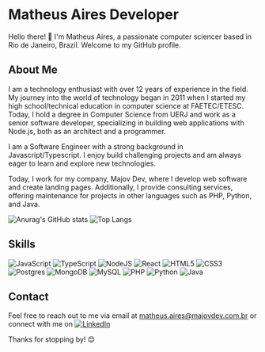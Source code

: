 # Matheus Aires Developer

Hello there! 👋 I'm Matheus Aires, a passionate computer sciencer based in Rio de Janeiro, Brazil. Welcome to my GitHub profile.

## About Me

I am a technology enthusiast with over 12 years of experience in the field. My journey into the world of technology began in 2011 when I started my high school/technical education in computer science at FAETEC/ETESC. Today, I hold a degree in Computer Science from UERJ and work as a senior software developer, specializing in building web applications with Node.js, both as an architect and a programmer.

I am a Software Engineer with a strong background in Javascript/Typescript. I enjoy build challenging projects and am always eager to learn and explore new technologies.

Today, I work for my company, Majov Dev, where I develop web software and create landing pages. Additionally, I provide consulting services, offering maintenance for projects in other languages such as PHP, Python, and Java.

<!-- ![Anurag's GitHub stats](https://github-readme-stats.vercel.app/api?username=matheusaires-dev&show_icons=true&bg_color=35,0C5149,07F9A2&title_color=f0f0f0&text_color=f0f0f0&icon_color=07F9A2&border_color=f0f0f0) -->
<!-- ![Anurag's GitHub stats](https://github-readme-stats.vercel.app/api?username=matheusaires-dev&show_icons=true&bg_color=35,0C5149,07F9A2&title_color=06121E&text_color=f0f0f0&icon_color=06121E&border_color=f0f0f0) -->

![Anurag's GitHub stats](https://github-readme-stats.vercel.app/api?username=matheusaires-dev&show_icons=true&theme=transparent&title_color=07F9A2&text_color=f0f0f0&icon_color=07F9A2&border_color=07F9A2)
![Top Langs](https://github-readme-stats.vercel.app/api/top-langs/?username=matheusaires-dev&layout=compact&theme=transparent&title_color=07F9A2&text_color=f0f0f0&icon_color=07F9A2&border_color=07F9A2)

## Skills
<!-- <div style="display: inline_block"><br>
  <img align="center" alt="Rafa-Js" height="30" width="40" src="https://raw.githubusercontent.com/devicons/devicon/master/icons/javascript/javascript-plain.svg">
  <img align="center" alt="Rafa-Ts" height="30" width="40" src="https://raw.githubusercontent.com/devicons/devicon/master/icons/typescript/typescript-plain.svg">
  <img align="center" alt="Rafa-Python" height="30" width="40" src="https://raw.githubusercontent.com/devicons/devicon/master/icons/nodejs/nodejs-original.svg">
  <img align="center" alt="Rafa-React" height="30" width="40" src="https://raw.githubusercontent.com/devicons/devicon/master/icons/react/react-original.svg">
  <img align="center" alt="Rafa-HTML" height="30" width="40" src="https://raw.githubusercontent.com/devicons/devicon/master/icons/html5/html5-original.svg">
  <img align="center" alt="Rafa-CSS" height="30" width="40" src="https://raw.githubusercontent.com/devicons/devicon/master/icons/css3/css3-original.svg">
  <img align="center" alt="Rafa-Csharp" height="30" width="40" src="https://raw.githubusercontent.com/devicons/devicon/master/icons/postgresql/postgresql-original.svg">
  <img align="center" alt="Rafa-Csharp" height="30" width="40" src="https://raw.githubusercontent.com/devicons/devicon/master/icons/mongodb/mongodb-original.svg">
</div> -->

![JavaScript](https://img.shields.io/badge/javascript-%23323330.svg?style=for-the-badge&logo=javascript&logoColor=%23F7DF1E)
![TypeScript](https://img.shields.io/badge/typescript-%23007ACC.svg?style=for-the-badge&logo=typescript&logoColor=white)
![NodeJS](https://img.shields.io/badge/node.js-6DA55F?style=for-the-badge&logo=node.js&logoColor=white)
![React](https://img.shields.io/badge/react-%2320232a.svg?style=for-the-badge&logo=react&logoColor=%2361DAFB)
![HTML5](https://img.shields.io/badge/html5-%23E34F26.svg?style=for-the-badge&logo=html5&logoColor=white)
![CSS3](https://img.shields.io/badge/css3-%231572B6.svg?style=for-the-badge&logo=css3&logoColor=white)
![Postgres](https://img.shields.io/badge/postgres-%23316192.svg?style=for-the-badge&logo=postgresql&logoColor=white)
![MongoDB](https://img.shields.io/badge/MongoDB-%234ea94b.svg?style=for-the-badge&logo=mongodb&logoColor=white)
![MySQL](https://img.shields.io/badge/mysql-%2300f.svg?style=for-the-badge&logo=mysql&logoColor=white)
![PHP](https://img.shields.io/badge/php-%23777BB4.svg?style=for-the-badge&logo=php&logoColor=white)
![Python](https://img.shields.io/badge/python-3670A0?style=for-the-badge&logo=python&logoColor=ffdd54)
![Java](https://img.shields.io/badge/java-%23ED8B00.svg?style=for-the-badge&logo=openjdk&logoColor=white)

<!--
### [Project 1 Name]

- Description: [Brief description of the project]
- Technologies Used: [List of technologies used in the project]
- GitHub Repository: [Link to the GitHub repository]
-->

<!-- ## Contributions

I actively contribute to open source projects and believe in the power of collaboration. Here are some of my notable contributions:

- [Contribution 1](Link to contribution)
- [Contribution 2](Link to contribution)
-->

## Contact

Feel free to reach out to me via email at matheus.aires@majovdev.com.br or connect with me on [![LinkedIn](https://img.shields.io/badge/linkedin-%230077B5.svg?style=for-the-badge&logo=linkedin&logoColor=white)
](https://www.linkedin.com/in/matheus-aires/)

Thanks for stopping by! 😊
